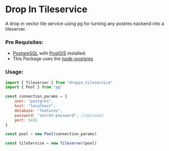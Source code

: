 # Drop In Tileservice

A drop in vector tile service using pg for turning any postres nackend into a tileserver.

### Pre Requisites:

- [PostgreSQL](https://www.postgresql.org/) with [PostGIS](http://postgis.net/) installed.
- This Package uses the [node-postgres](https://node-postgres.com/)


### Usage:

```javascript
import { Tileserver } from "dropin-tileservice"
import { Pool } from "pg"

const connection_params = {
    user: "postgres",
    host: "localhost",
    database: "features",
    password: "secret-password", //optional
    port: 5432
}

const pool = new Pool(connection_params)

const tileService = new Tileserver(pool)
```